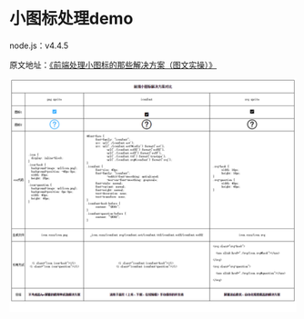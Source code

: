 # 小图标处理demo

node.js：v4.4.5 

原文地址：[《前端处理小图标的那些解决方案（图文实操）》](http://yalishizhude.github.io/2016/10/27/icon/)

![总结](./summary.png)
